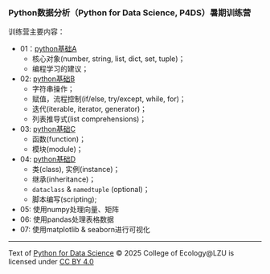 ### Python数据分析（Python for Data Science, P4DS）暑期训练营

训练营主要内容：
- 01：[python基础A](https://github.com/mt1022/p4ds/blob/main/01_python_basics_a.ipynb)
  - 核心对象(number, string, list, dict, set, tuple)；
  - 编程学习的建议；
- 02: [python基础B](https://github.com/mt1022/p4ds/blob/main/02_python_basics_b.ipynb)
  - 字符串操作；
  - 赋值，流程控制(if/else, try/except, while, for)；
  - 迭代(iterable, iterator, generator)；
  - 列表推导式(list comprehensions)；
- 03: [python基础C](https://github.com/mt1022/p4ds/blob/main/03_python_basics_c.ipynb)
  - 函数(function)；
  - 模块(module)；
- 04: [python基础D](https://github.com/mt1022/p4ds/blob/main/04_python_basics_d.ipynb)
  - 类(class), 实例(instance)；
  - 继承(inheritance)；
  - `dataclass` & `namedtuple` (optional)；
  - 脚本编写(scripting);
- 05: 使用numpy处理向量、矩阵
- 06: 使用pandas处理表格数据
- 07: 使用matplotlib & seaborn进行可视化


----------------
Text of <a href="https://github.com/mt1022/p4ds">Python for Data Science</a> © 2025 College of Ecology@LZU is licensed under <a href="https://creativecommons.org/licenses/by/4.0/">CC BY 4.0</a>

